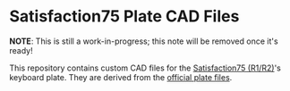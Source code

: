 # Satisfaction75 Plate CAD Files

**NOTE**: This is still a work-in-progress; this note will be removed once it's ready!

This repository contains custom CAD files for the [Satisfaction75 (R1/R2)](https://cannonkeys.com/collections/satisfaction-75)'s keyboard plate. They are derived from the [official plate files](https://geekhack.org/index.php?topic=100419.msg2769155#msg2769155).
